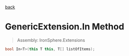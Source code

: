 ﻿

[back](/IronSphere.Extensions/types/GenericExtension)

# GenericExtension.In Method

> Assembly: IronSphere.Extensions

```csharp
bool In<T>(this T this, T[] listOfItems);
```



 